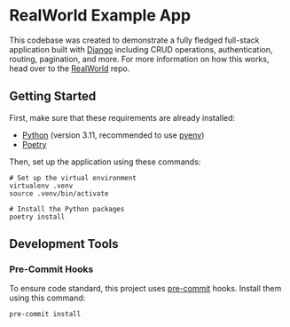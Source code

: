 # RealWorld Example App

This codebase was created to demonstrate a fully fledged full-stack application
built with [Django](https://www.djangoproject.com/) including CRUD operations,
authentication, routing, pagination, and more. For more information on how this
works, head over to the [RealWorld](https://github.com/gothinkster/realworld)
repo.

## Getting Started

First, make sure that these requirements are already installed:

* [Python](https://www.python.org/) (version 3.11, recommended to use
  [pyenv](https://github.com/pyenv/pyenv))
* [Poetry](https://python-poetry.org/)

Then, set up the application using these commands:

```shell
# Set up the virtual environment
virtualenv .venv
source .venv/bin/activate

# Install the Python packages
poetry install
```

## Development Tools

### Pre-Commit Hooks

To ensure code standard, this project uses
[pre-commit](https://pre-commit.com/) hooks. Install them using this command:

```shell
pre-commit install
```
